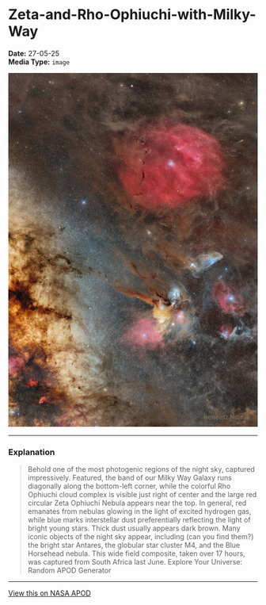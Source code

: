 # Zeta-and-Rho-Ophiuchi-with-Milky-Way

**Date:** 27-05-25  
**Media Type:** `image`  

![Image](image.jpg)



---

### Explanation

> Behold one of the most photogenic regions of the night sky, captured impressively.  Featured, the band of our Milky Way Galaxy runs diagonally along the bottom-left corner, while the colorful Rho Ophiuchi cloud complex is visible just right of center and the large red circular Zeta Ophiuchi Nebula appears near the top.  In general, red emanates from nebulas glowing in the light of excited hydrogen gas, while blue marks interstellar dust preferentially reflecting the light of bright young stars.  Thick dust usually appears dark brown.  Many iconic objects of the night sky appear, including (can you find them?) the bright star Antares, the globular star cluster M4, and the Blue Horsehead nebula. This wide field composite, taken over 17 hours, was captured from South Africa last June.    Explore Your Universe: Random APOD Generator

---

[View this on NASA APOD](https://apod.nasa.gov/apod/astropix.html)
